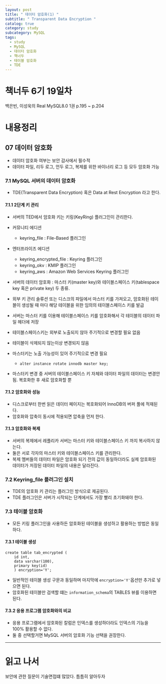 ```yaml
---
layout: post
title: " 데이터 암호화(1) "
subtitle: " Transparent Data Encryption "
catalog: true
category: study
subcategory: MySQL
tags:
  - study
  - MySQL
  - 데이터 암호화
  - 책너두
  - 테이블 암호화
  - TDE
---
```


# 책너두 6기 19일차

백은빈, 이성욱의 Real MySQL8.0 1권 p.195 ~ p.204

# 내용정리

## 07 데이터 암호화

- 데이터 암호화 여부는 보안 감사에서 필수적
- 데이터 파일, 리두 로그, 언두 로그, 복제를 위한 바이너리 로그 등 모두 암호화 가능

### 7.1 MySQL 서버의 데이터 암호화

- TDE(Transparent Data Encryption) 혹은 Data at Rest Encryption 라고 한다. 

#### 7.1.1 2단계 키 관리

- 서버의 TED에서 암호화 키는 키링(KeyRing) 플러그인이 관리한다. 
- 커뮤니티 에디션
  - keyring_file : File-Based 플러그인
- 엔터프라이즈 에디션
  - keyring_encrypted_file : Keyring 플러그인
  - keyring_okv : KMIP 플러그인
  - keyring_aws : Amazon Web Services Keyring 플러그인
- 서버의 데이터 암호화 : 마스터 키(master key)와 테이블스페이스 키(tablespace key 혹은 private key) 두 종류.
- 외부 키 관리 솔류션 또는 디스크의 파일에서 마스터 키를 가져오고, 암호화된 테이블이 생성될 때 마다 해당 테이블을 위한 임의의 테이블스페이스 키를 발급
- 서버는 마스터 키를 이용해 테이블스페이스 키를 암호화해서 각 테이블의 데이터 파일 헤더에 저장
- 테이블스페이스키는 외부로 노출되지 않아 주기적으로 변경할 필요 없음
- 테이블이 삭제되지 않는이상 변경되지 않음
- 마스터키는 노출 가능성이 있어 주기적으로 변경 필요
  - `alter instance rotate innodb master key;`

- 마스터키 변경 중 서버의 테이블스페이스 키 자체와 데이터 파일의 데이터는 변경안됨. 복호화한 후 새로 암호화할 뿐

#### 7.1.2 암호화와 성능 

- 디스크로부터 한번 읽은 데이터 페이지는 복호화되어 InnoDB의 버퍼 풀에 적재된다.
- 암호화와 압축이 동시에 적용되면 압축을 먼저 한다.

#### 7.1.3 암호화와 복제

- 서버의 복제에서 레플리카 서버는 마스터 키와 테이블스페이스 키 까지 복사하지 않는다.
- 둘은 서로 각자의 마스터 키와 테이블스페이스 키를 관리한다.
- 복제 멤버들의 데이터 파일은 암호화 되기 전의 값이 동일하더라도 실제 암호화된 데이터가 저장된 데이터 파일의 내용은 달라진다.

### 7.2 Keyring_file 플러그인 설치

- TDE의 암호화 키 관리는 플러그인 방식으로 제공된다.
- TDE 플러그인은 서버가 시작되는 단계에서도 가장 빨리 초기화돼야 한다.

### 7.3 테이블 암호화

- 모든 키링 플러그인을 사용하든 암호화된 테이블을 생성하고 활용하는 방법은 동일하다.

#### 7.3.1 테이블 생성

```mysql
create table tab_encrypted (
	id int,
	data varchar(100),
	primary key(id)
	) encryption='Y';
```

- 일반적인 테이블 생성 구문과 동일하며 마지막에 `encryption='Y'`옵션만 추가로 넣으면 된다.
- 암호화된 테이블만 검색할 떄는 `information_schema`의 TABLES 뷰를 이용하면 된다.

#### 7.3.2 응용 프로그램 암호화와의 비교

- 응용 프로그램에서 암호화된 칼럼은 인덱스를 생성하더라도 인덱스의 기능을 100% 활용할 수 없다.
- 둘 중 선택할거면 MySQL 서버의 암호화 기능 선택을 권장한다.

---

# 읽고 나서

보안에 관한 질문이 기술면접떄 많았다. 틈틈히 알아두자
